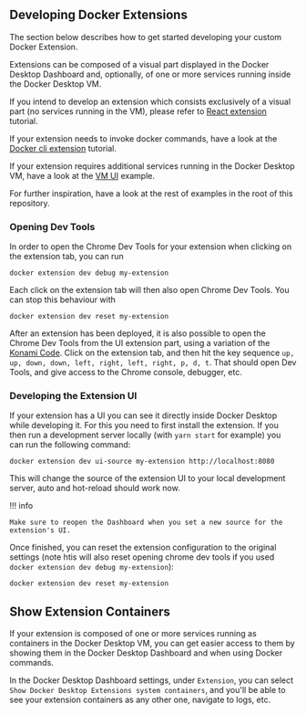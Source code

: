 ## Developing Docker Extensions

The section below describes how to get started developing your custom Docker Extension.

Extensions can be composed of a visual part displayed in the Docker Desktop Dashboard and, optionally, of one or more services running inside the Docker Desktop VM.

If you intend to develop an extension which consists exclusively of a visual part (no services running in the VM), please refer to [React extension](../tutorials/react-extension.md) tutorial.

If your extension needs to invoke docker commands, have a look at the [Docker cli extension](../tutorials/minimal-frontend-using-docker-cli.md) tutorial.

If your extension requires additional services running in the Docker Desktop VM, have a look at the [VM UI](../../samples/vm-ui-plugin/) example.

For further inspiration, have a look at the rest of examples in the root of this repository.

### Opening Dev Tools

In order to open the Chrome Dev Tools for your extension when clicking on the extension tab, you can run

```console
docker extension dev debug my-extension
```

Each click on the extension tab will then also open Chrome Dev Tools.
You can stop this behaviour with

```console
docker extension dev reset my-extension
```

After an extension has been deployed, it is also possible to open the Chrome Dev Tools from the UI extension part, using a variation of the [Konami Code](https://en.wikipedia.org/wiki/Konami_Code).
Click on the extension tab, and then hit the key sequence `up, up, down, down, left, right, left, right, p, d, t`. That should open Dev Tools, and give access to the Chrome console, debugger, etc.

### Developing the Extension UI

If your extension has a UI you can see it directly inside Docker Desktop while developing it.
For this you need to first install the extension.
If you then run a development server locally (with `yarn start` for example) you can run the following command:

```console
docker extension dev ui-source my-extension http://localhost:8080
```

This will change the source of the extension UI to your local development server, auto and hot-reload should work now.

!!! info

    Make sure to reopen the Dashboard when you set a new source for the extension's UI.

Once finished, you can reset the extension configuration to the original settings (note htis will also reset opening chrome dev tools if you used `docker extension dev debug my-extension`):

```console
docker extension dev reset my-extension
```

## Show Extension Containers

If your extension is composed of one or more services running as containers in the Docker Desktop VM, you can get easier access to them by showing them in the Docker Desktop Dashboard and when using Docker commands.

In the Docker Desktop Dashboard settings, under `Extension`, you can select `Show Docker Desktop Extensions system containers`, and you'll be able to see your extension containers as any other one, navigate to logs, etc.
